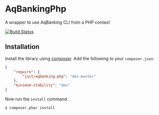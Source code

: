 AqBankingPhp
============

A wrapper to use AqBanking CLI from a PHP context

[![Build Status](https://api.travis-ci.org/janunger/aqbanking-php.png?branch=master)](http://travis-ci.org/janunger/aqbanking-php)

Installation
------------

Install the library using [composer][1]. Add the following to your `composer.json`:

```json
{
    "require": {
        "juit/aqbanking-php": "dev-master"
    },
    "minimum-stability": "dev"
}
```

Now run the `install` command.

```sh
$ composer.phar install
```

[1]: http://getcomposer.org/